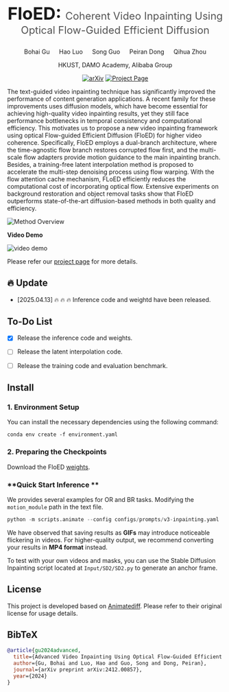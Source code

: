 <h1 align="center" style="font-weight: bold; font-size: 2.5rem;">
  FloED: <span style="font-size: 1.5rem; font-weight: normal; color: #555;">Coherent Video Inpainting Using Optical Flow-Guided Efficient Diffusion</span>
</h1>


<div align="center">

Bohai Gu &emsp; Hao Luo &emsp; Song Guo &emsp; Peiran Dong  &emsp; Qihua Zhou  

HKUST, DAMO Academy, Alibaba Group

[![arXiv](https://img.shields.io/badge/arXiv-2412.00857-b31b1b)](https://arxiv.org/abs/2412.00857)
[![Project Page](https://img.shields.io/badge/Project-Website-orange)](https://nevsnev.github.io/FloED)
</div>



 <div class="content has-text-justified">
          <p>
      The text-guided video inpainting technique has significantly improved the performance of content generation applications. A recent family for these improvements uses diffusion models, which have become essential for achieving high-quality video inpainting results, yet they still face performance bottlenecks in temporal consistency and computational efficiency. This motivates us to propose a new video inpainting framework using optical Flow-guided Efficient Diffusion (FloED) for higher video coherence. Specifically, FloED employs a dual-branch architecture, where the time-agnostic flow branch restores corrupted flow first, and the multi-scale flow adapters provide motion guidance to the main inpainting branch. Besides, a training-free latent interpolation method is proposed to accelerate the multi-step denoising process using flow warping. With the flow attention cache mechanism, FLoED efficiently reduces the computational cost of incorporating optical flow. Extensive experiments on background restoration and object removal tasks show that FloED outperforms state-of-the-art diffusion-based methods in both quality and efficiency. 
          </p>
        </div>


![Method Overview](Assert/Fig_0.jpg)

**Video Demo**

![video demo](Assert/video.gif)


Please refer our [project page](https://nevsnev.github.io/FloED) for more details.



## 🔥 Update

- \[2025.04.13] 🔥 🔥 🔥  Inference code and weightd have been released.



## To-Do List

- [x] Release the inference code and weights.
- [ ] Release the latent interpolation code.
- [ ] Release the training code and evaluation benchmark.



## Install

### 1. Environment Setup

 You can install the necessary dependencies using the following command:

```shell
conda env create -f environment.yaml
```

### 2. Preparing the Checkpoints

Download the FloED [weights](https://drive.google.com/file/d/1_P9_-63ChHDI3knqsx6VRLeqN2TMXHds/view?usp=sharing).



### **Quick Start Inference ** 

We provides several examples for OR and BR tasks.  Modifying the `motion_module` path in the text file.

```python
python -m scripts.animate --config configs/prompts/v3-inpainting.yaml
```

We have observed that saving results as **GIFs** may introduce noticeable flickering in videos. For higher-quality output, we recommend converting your results in **MP4 format** instead.

To test with your own videos and masks,  you can use the Stable Diffusion Inpainting script located at `Input/SD2/SD2.py` to generate an anchor frame.

## License

This project is developed based on [Animatediff](https://github.com/guoyww/AnimateDiff). Please refer to their original license for usage details.


## BibTeX

```bibtex
@article{gu2024advanced,
  title={Advanced Video Inpainting Using Optical Flow-Guided Efficient Diffusion},
  author={Gu, Bohai and Luo, Hao and Guo, Song and Dong, Peiran},
  journal={arXiv preprint arXiv:2412.00857},
  year={2024}
}
